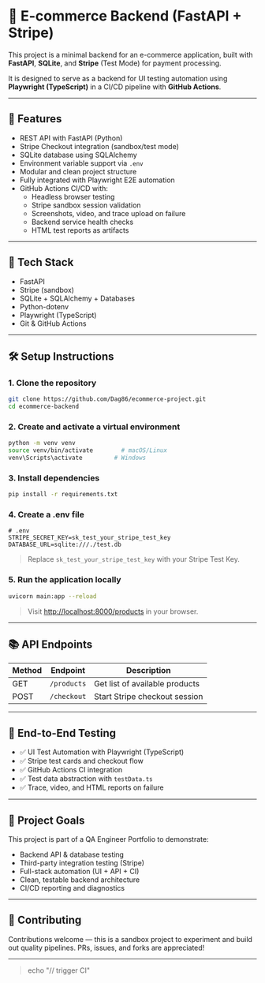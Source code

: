 # 🛒 E-commerce Backend (FastAPI + Stripe)

This project is a minimal backend for an e-commerce application, built with **FastAPI**, **SQLite**, and **Stripe** (Test Mode) for payment processing.

It is designed to serve as a backend for UI testing automation using **Playwright (TypeScript)** in a CI/CD pipeline with **GitHub Actions**.

---

## 🚀 Features

- REST API with FastAPI (Python)
- Stripe Checkout integration (sandbox/test mode)
- SQLite database using SQLAlchemy
- Environment variable support via `.env`
- Modular and clean project structure
- Fully integrated with Playwright E2E automation
- GitHub Actions CI/CD with:
  - Headless browser testing
  - Stripe sandbox session validation
  - Screenshots, video, and trace upload on failure
  - Backend service health checks
  - HTML test reports as artifacts

---

## 🧱 Tech Stack

- FastAPI
- Stripe (sandbox)
- SQLite + SQLAlchemy + Databases
- Python-dotenv
- Playwright (TypeScript)
- Git & GitHub Actions

---

## 🛠 Setup Instructions

### 1. Clone the repository

```bash
git clone https://github.com/Dag86/ecommerce-project.git
cd ecommerce-backend
```

### 2. Create and activate a virtual environment

```bash
python -m venv venv
source venv/bin/activate        # macOS/Linux
venv\Scripts\activate         # Windows
```

### 3. Install dependencies

```bash
pip install -r requirements.txt
```

### 4. Create a .env file

```env
# .env
STRIPE_SECRET_KEY=sk_test_your_stripe_test_key
DATABASE_URL=sqlite:///./test.db
```

> Replace `sk_test_your_stripe_test_key` with your Stripe Test Key.

### 5. Run the application locally

```bash
uvicorn main:app --reload
```

> Visit [http://localhost:8000/products](http://localhost:8000/products) in your browser.

---

## 📚 API Endpoints

| Method | Endpoint     | Description                          |
|--------|--------------|--------------------------------------|
| GET    | `/products`  | Get list of available products       |
| POST   | `/checkout`  | Start Stripe checkout session        |

---

## 🧪 End-to-End Testing

- ✅ UI Test Automation with Playwright (TypeScript)
- ✅ Stripe test cards and checkout flow
- ✅ GitHub Actions CI integration
- ✅ Test data abstraction with `testData.ts`
- ✅ Trace, video, and HTML reports on failure

---

## 📌 Project Goals

This project is part of a QA Engineer Portfolio to demonstrate:

- Backend API & database testing
- Third-party integration testing (Stripe)
- Full-stack automation (UI + API + CI)
- Clean, testable backend architecture
- CI/CD reporting and diagnostics

---

## 🤝 Contributing

Contributions welcome — this is a sandbox project to experiment and build out quality pipelines. PRs, issues, and forks are appreciated!

---

> echo "// trigger CI"